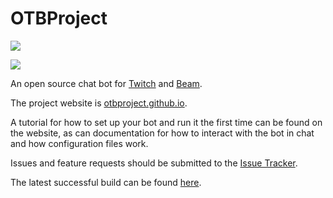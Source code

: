 OTBProject
====================

<a href="https://travis-ci.org/OTBProject/OTBProject" target="_blank"><img src="https://travis-ci.org/OTBProject/OTBProject.svg?branch=master"/></a>

<a href="https://gitter.im/OTBProject/OTBProject" target="_blank"><img src="https://badges.gitter.im/Join%20Chat.svg"/></a>

An open source chat bot for <a href="http://www.twitch.tv" target="_blank">Twitch</a> and <a href="https://beam.pro" target="_blank">Beam</a>.

The project website is <a href="http://otbproject.github.io" target="_blank">otbproject.github.io</a>.

A tutorial for how to set up your bot and run it the first time can be found on the website, as can documentation for how to interact with the bot in chat and how configuration files work.

Issues and feature requests should be submitted to the [Issue Tracker](../../issues).

The latest successful build can be found <a target="_blank" href="http://ts.tldcode.uk:8081/nexus/content/repositories/snapshots/com/github/otbproject/otbproject/">here</a>.
